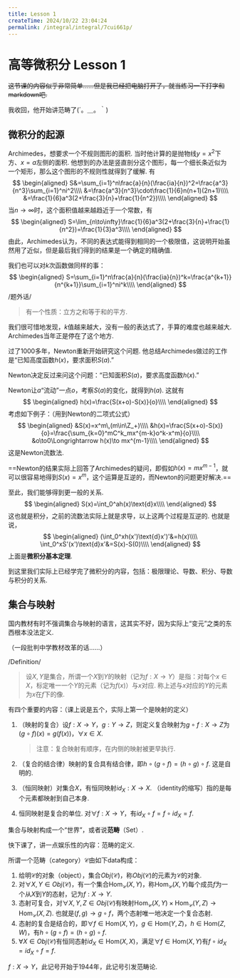 ```yaml
---
title: Lesson 1
createTime: 2024/10/22 23:04:24
permalink: /integral/integral/7cui661p/
---
```

# 高等微积分 Lesson 1

~~这节课的内容似乎非常简单……但是我已经把电脑打开了，就当练习一下打字和markdown吧.~~

我收回，他开始讲范畴了(´。＿。｀)

## 微积分的起源

Archimedes，想要求一个不规则图形的面积. 当时他计算的是抛物线$y=x^2$下方、$x=a$左侧的面积. 他想到的办法是竖直剖分这个图形，每一个细长条近似为一个矩形，那么这个图形的不规则性就得到了缓解. 有
$$
\begin{aligned}
S&=\sum_{i=1}^n\frac{a}{n}(\frac{ia}{n})^2=\frac{a^3}{n^3}\sum_{i=1}^ni^2\\\\
&=\frac{a^3}{n^3}\cdot\frac{1}{6}n(n+1)(2n+1)\\\\
&=\frac{1}{6}a^3(2+\frac{3}{n}+\frac{1}{n^2})\\\\
\end{aligned}
$$
当$n\to\infty$时，这个面积值越来越趋近于一个常数，有
$$
\begin{aligned}
S=\lim_{n\to\infty}\frac{1}{6}a^3(2+\frac{3}{n}+\frac{1}{n^2})=\frac{1}{3}a^3\\\\
\end{aligned}
$$
由此，Archimedes认为，不同的表达式能得到相同的一个极限值，这说明开始虽然用了近似，但是最后我们得到的结果是一个确定的精确值.

我们也可以对$k$次函数做同样的事：
$$
\begin{aligned}
S=\sum_{i=1}^n\frac{a}{n}(\frac{ia}{n})^k=\frac{a^{k+1}}{n^{k+1}}\sum_{i=1}^ni^k\\\\
\end{aligned}
$$
/题外话/

> 有一个性质：立方之和等于和的平方.

我们很可惜地发现，$k$值越来越大，没有一般的表达式了，手算的难度也越来越大. Archimedes当年正是停在了这个地方.

过了1000多年，Newton重新开始研究这个问题. 他总结Archimedes做过的工作是“已知高度函数$h(x)$，要求面积$S(a)$.”

Newton决定反过来问这个问题：“已知面积$S(a)$，要求高度函数$h(x)$.”

Newton让$a$“流动”一点$o$，考察$S(a)$的变化，就得到$h(a)$. 这就有
$$
\begin{aligned}
h(x)=\frac{S(x+o)-S(x)}{o}\\\\
\end{aligned}
$$
考虑如下例子：（用到Newton的二项式公式）
$$
\begin{aligned}
&S(x)=x^m\,(m\in\Z_+)\\\\
&h(x)=\frac{S(x+o)-S(x)}{o}=\frac{\sum_{k=0}^mC^k_mx^{m-k}o^k-x^m}{o}\\\\
&o\to0\Longrightarrow h(x)\to mx^{m-1}\\\\
\end{aligned}
$$
这是Newton流数法.

==Newton的结果实际上回答了Archimedes的疑问，即假如$h(x)=mx^{m-1}$，就可以很容易地得到$S(x)=x^m$，这个运算是互逆的，而Newton的问题更好解决.==

至此，我们能够得到更一般的关系.
$$
\begin{aligned}
S(x)=\int_0^ah(x)\text{d}x\\\\
\end{aligned}
$$
这也就是积分，之前的流数法实际上就是求导，以上这两个过程是互逆的. 也就是说，
$$
\begin{aligned}
(\int_0^xh(x')\text{d}x')'&=h(x)\\\\
\int_0^xS'(x')\text{d}x'&=S(x)-S(0)\\\\
\end{aligned}
$$
上面是**微积分基本定理**.

到这里我们实际上已经学完了微积分的内容，包括：极限理论、导数、积分、导数与积分的关系.

## 集合与映射

国内教材有时不强调集合与映射的语言，这其实不好，因为实际上“变元”之类的东西根本没法定义.

（一段批判中学教材改革的话……）

/Definition/

> 设$X,Y$是集合，所谓一个$X$到$Y$的映射（记为$f:X\to Y$）是指：对每个$x\in X$，标定唯一一个$Y$的元素（记为$f(x)$）与$x$对应. 称上述与$x$对应的$Y$的元素为$x$在$f$下的像.

有四个重要的内容：（课上说是五个，实际上第一个是映射的定义）

1. （映射的复合）设$f:X\to Y$，$g:Y\to Z$，则定义复合映射为$g\circ f:X\to Z$为$(g\circ f)(x)=g(f(x))$，$\forall x\in X$.

   > 注意：复合映射有顺序，在内侧的映射被更早执行.

2. （复合的结合律）映射的复合具有结合律，即$h\circ(g\circ f)=(h\circ g)\circ f$. 这是自明的.
3. （恒同映射）对集合$X$，有恒同映射$id_X:X\to X$. （identity的缩写）指的是每个元素都映射到自己本身.
4. 恒同映射是复合的单位. 对$\forall f:X\to Y$，有$id_X\circ f=f\circ id_X=f$.

集合与映射构成一个“世界”，或者说**范畴**（Set）.

快下课了，讲一点娱乐性的内容：范畴的定义.

所谓一个范畴（category）$\mathscr{C}$由如下data构成：

1. 给明$\mathscr{C}$的对象（object），集合$Obj(\mathscr{C})$，称$Obj(\mathscr{C})$的元素为$\mathscr{C}$的对象.
2. 对$\forall X,Y\in Obj(\mathscr{C})$，有一个集合$\text{Hom}_\mathscr{C}(X,Y)$，称$\text{Hom}_\mathscr{C}(X,Y)$每个成员$f$为一个从$X$到$Y$的态射，记为$f:X\to Y$.
3. 态射可复合，对$\forall X,Y,Z\in Obj(\mathscr{C})$有映射$\text{Hom}_\mathscr{C}(X,Y)\times\text{Hom}_\mathscr{C}(Y,Z)\to\text{Hom}_\mathscr{C}(X,Z)$. 也就是$(f,g)\to g\circ f$，两个态射唯一地决定一个复合态射.
4. 态射的复合是结合的，即$\forall f\in\text{Hom}(X,Y)$，$g\in\text{Hom}(Y,Z)$，$h\in\text{Hom}(Z,W)$，有$h\circ(g\circ f)=(h\circ g)\circ f$.
5. $\forall X\in Obj(\mathscr{C})$有恒同态射$id_X\in\text{Hom}(X,X)$，满足$\forall f\in\text{Hom}(X,Y)$有$f\circ id_X=id_X\circ f=f$.

$f:X\to Y$，此记号开始于1944年，此记号引发范畴论.
